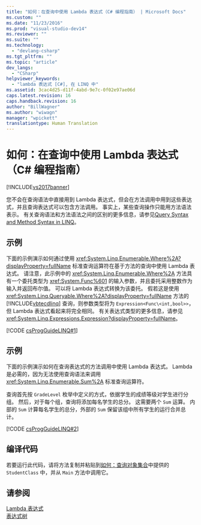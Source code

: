```yaml
---
title: "如何：在查询中使用 Lambda 表达式（C# 编程指南） | Microsoft Docs"
ms.custom: ""
ms.date: "11/23/2016"
ms.prod: "visual-studio-dev14"
ms.reviewer: ""
ms.suite: ""
ms.technology: 
  - "devlang-csharp"
ms.tgt_pltfrm: ""
ms.topic: "article"
dev_langs: 
  - "CSharp"
helpviewer_keywords: 
  - "lambda 表达式 [C#], 在 LINQ 中"
ms.assetid: 3cac4d25-d11f-4abd-9e7c-0f02e97ae06d
caps.latest.revision: 16
caps.handback.revision: 16
author: "BillWagner"
ms.author: "wiwagn"
manager: "wpickett"
translationtype: Human Translation
---
```

# 如何：在查询中使用 Lambda 表达式（C# 编程指南）
[!INCLUDE[vs2017banner](../../../csharp/includes/vs2017banner.md)]

您不会在查询语法中直接用到 Lambda 表达式，但会在方法调用中用到这些表达式，并且查询表达式可以包含方法调用。  事实上，某些查询操作只能用方法语法表示。  有关查询语法和方法语法之间的区别的更多信息，请参见[Query Syntax and Method Syntax in LINQ](../../../csharp/programming-guide/concepts/linq/query-syntax-and-method-syntax-in-linq.md)。  
  
## 示例  
 下面的示例演示如何通过使用 <xref:System.Linq.Enumerable.Where%2A?displayProperty=fullName> 标准查询运算符在基于方法的查询中使用 Lambda 表达式。  请注意，此示例中的 <xref:System.Linq.Enumerable.Where%2A> 方法具有一个委托类型为 <xref:System.Func%601> 的输入参数，并且委托采用整数作为输入并返回布尔值。  可以将 Lambda 表达式转换为该委托。  假若这是使用 <xref:System.Linq.Queryable.Where%2A?displayProperty=fullName> 方法的 [!INCLUDE[vbtecdlinq](../../../csharp/includes/vbtecdlinq_md.md)] 查询，则参数类型将为 `Expression<Func\<int,bool>>`，但 Lambda 表达式看起来将完全相同。  有关表达式类型的更多信息，请参见 <xref:System.Linq.Expressions.Expression?displayProperty=fullName>。  
  
 [!CODE [csProgGuideLINQ#1](../CodeSnippet/VS_Snippets_VBCSharp/csProgGuideLINQ#1)]  
  
## 示例  
 下面的示例演示如何在查询表达式的方法调用中使用 Lambda 表达式。  Lambda 是必需的，因为无法使用查询语法来调用 <xref:System.Linq.Enumerable.Sum%2A> 标准查询运算符。  
  
 查询首先按 `GradeLevel` 枚举中定义的方式，依据学生的成绩等级对学生进行分组。  然后，对于每个组，查询将添加每名学生的总分。  这需要两个 `Sum` 运算。  内部的 `Sum` 计算每名学生的总分，外部的 `Sum` 保留该组中所有学生的运行合并总计。  
  
 [!CODE [csProgGuideLINQ#2](../CodeSnippet/VS_Snippets_VBCSharp/csProgGuideLINQ#2)]  
  
## 编译代码  
 若要运行此代码，请将方法复制并粘贴到[如何：查询对象集合](../../../csharp/programming-guide/linq-query-expressions/how-to-query-a-collection-of-objects.md)中提供的 `StudentClass` 中，并从 `Main` 方法中调用它。  
  
## 请参阅  
 [Lambda 表达式](../../../csharp/programming-guide/statements-expressions-operators/lambda-expressions.md)   
 [表达式树](../Topic/Expression%20Trees%20\(C%23%20and%20Visual%20Basic\).md)